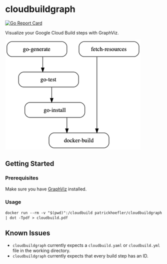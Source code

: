 # cloudbuildgraph

[![Go Report Card](https://goreportcard.com/badge/github.com/patrickhoefler/cloudbuildgraph)](https://goreportcard.com/report/github.com/patrickhoefler/cloudbuildgraph)

Visualize your Google Cloud Build steps with GraphViz.

![Example graph](example/cloudbuild.png)

## Getting Started

### Prerequisites

Make sure you have [GraphViz](https://www.graphviz.org/) installed.

### Usage

```shell
docker run --rm -v "$(pwd)":/cloudbuild patrickhoefler/cloudbuildgraph | dot -Tpdf > cloudbuild.pdf
```

## Known Issues

- `cloudbuildgraph` currently expects a `cloudbuild.yaml` or `cloudbuild.yml` file in the working directory.
- `cloudbuildgraph` currently expects that every build step has an ID.
